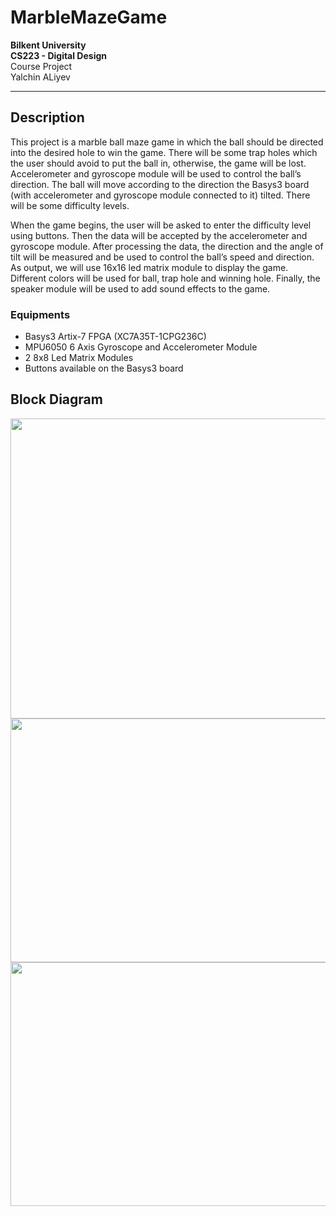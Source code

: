 # MarbleMazeGame
<b>Bilkent University<br>
CS223 - Digital Design</b><br>
Course Project<br>
Yalchin ALiyev<hr>

## Description
<p>
This project is a marble ball maze game in which the ball should be directed into the desired hole to win the game. 
There will be some trap holes which the user should avoid to put the ball in, otherwise, the game will be lost. 
Accelerometer and gyroscope module will be used to control the ball’s direction. 
The ball will move according to the direction the Basys3 board (with accelerometer and gyroscope module connected to it) tilted. 
There will be some difficulty levels. </p>
<p>	When the game begins, the user will be asked to enter the difficulty level using buttons. 
  Then the data will be accepted by the accelerometer and gyroscope module. 
  After processing the data, the direction and the angle of tilt will be measured and be used to control the ball’s speed and direction. 
  As output, we will use 16x16 led matrix module to display the game. 
  Different colors will be used for ball, trap hole and winning hole. 
  Finally, the speaker module will be used to add sound effects to the game. 
</p>

### Equipments
* Basys3 Artix-7 FPGA (XC7A35T-1CPG236C) 
* MPU6050 6 Axis Gyroscope and Accelerometer Module 
* 2 8x8 Led Matrix Modules
* Buttons available on the Basys3 board 

## Block Diagram

<img src="https://dv14bg.by3302.livefilestore.com/y4m7iBay2Nb4heNnQScS7tU9q8GV1KNUaOOBRH0ePkvI6f5u9X2tiLoCFQalyR9daYhBYzVysHaLZ1Gs2MvJXzaM0QOquDzAfAGKD6C7levKeR5R8P1ImnIu2nDgDYVTiO9TwlqlLpxCRN6bHLlQ9VocQKUIwDtmAwlfyWwhFezw4Gc4ENyTLtfln-P9EiU7xzPErOr9o1abKYrK1iFN8tCcw?width=1920&height=1080&cropmode=none" width="900" height="480" />

<img src="https://dv15bg.by3302.livefilestore.com/y4mZXhXiqy2KAcyKufcJLAy4zwwHqd-Q_2tr_lNNu0k4eTMXKphR4y5ctQJAVya9bJq-jmJwOxYPYGnon5HRPqlj1OPgW2pIxGYt84mrSFJ1c6rgN3mnvQxJ0-f1NGtpqp4jNhBLEE1uSw86-JIy8dHZokNPEYZmKNfE5jWfBUPPi5y8zqeKHw-rpoRick8pkfhBJ6pRM_wMKfRCeOs3-U-Kw?width=1920&height=1080&cropmode=none" width="780" height="390" />

<img src="https://dv12bg.by3302.livefilestore.com/y4m2n89CZksbqPEwBI5vzTNJQdXOMvWb_m-g0A4pKbgZSSOWnsXhie1kEocelXULDTxwvCbXMG9MSCrZ-RgFAlA6Orb5EJal0vcNQjbG3IvdzkBEirXimEPRundRNNA39-7ivtSdT-R2qHxXTR43NVjWW64M-kI5C6lBPK2N1veS2yQHUHwaV8ej_taBsHwK_4-g7PqUCnFyYta1M9DFXyFvg?width=1920&height=1080&cropmode=none" width="800" height="390" />
